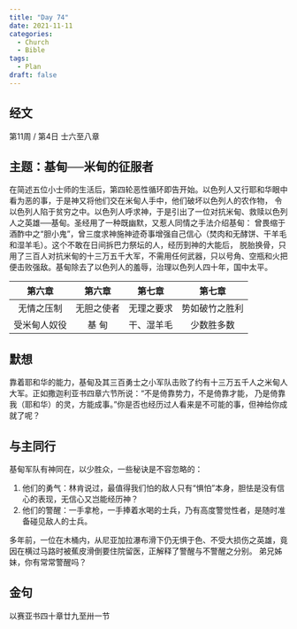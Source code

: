 ```yaml
---
title: "Day 74"
date: 2021-11-11
categories:
  - Church
  - Bible
tags:
  - Plan
draft: false
---
```


## 经文
第11周 / 第4日 士六至八章

## 主题：基甸──米甸的征服者
在简述五位小士师的生活后，第四轮恶性循环即告开始。以色列人又行耶和华眼中看为恶的事，于是神又将他们交在米甸人手中，他们破坏以色列人的农作物，
令以色列人陷于贫穷之中。以色列人呼求神，于是引出了一位对抗米甸、救赎以色列人之英雄──基甸。圣经用了一种既幽默，又惹人同情之手法介绍基甸：
曾畏缩于酒酢中之“胆小鬼”，曾三度求神施神迹奇事增强自己信心（焚肉和无酵饼、干羊毛和湿羊毛）。这个不敢在日间拆巴力祭坛的人，经历到神的大能后，
脱胎换骨，只用了三百人对抗米甸的十三万五千大军，不需用任何武器，只以号角、空瓶和火把便击败强敌。基甸除去了以色列人的羞辱，治理以色列人四十年，国中太平。

| 第六章   | 第六章    | 第七章   | 第七章   |
| :------: | :-----: | :------: | :-----: |
| 无情之压制  | 无胆之使者 | 无理之要求 | 势如破竹之胜利 |
| 受米甸人奴役 | 基 甸   | 干、湿羊毛 | 少数胜多数 |
## 默想
靠着耶和华的能力，基甸及其三百勇士之小军队击败了约有十三万五千人之米甸人大军。正如撒迦利亚书四章六节所说：“不是倚靠势力，不是倚靠才能，
乃是倚靠我（耶和华）的灵，方能成事。”你是否也经历过人看来是不可能的事，但神给你成就了呢？

## 与主同行
基甸军队有神同在，以少胜众，一些秘诀是不容忽略的：
1. 他们的勇气：林肯说过，最值得我们怕的敌人只有“惧怕”本身，胆怯是没有信心的表现，无信心又岂能经历神？
2. 他们的警醒：一手拿枪，一手捧着水喝的士兵，乃有高度警觉性者，是随时准备碰见敌人的士兵。

多年前，一位在木桶内，从尼亚加拉瀑布滑下仍无惧于色、不受大损伤之英雄，竟因在横过马路时被蕉皮滑倒要住院留医，正解释了警醒与不警醒之分别。
弟兄姊妹，你有常常警醒吗？

## 金句
以赛亚书四十章廿九至卅一节

[comment]: <> (## 附录)

